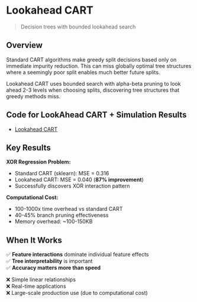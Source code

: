 # Lookahead CART

> Decision trees with bounded lookahead search

## Overview

Standard CART algorithms make greedy split decisions based only on immediate impurity reduction. This can miss globally optimal tree structures where a seemingly poor split enables much better future splits.

Lookahead CART uses bounded search with alpha-beta pruning to look ahead 2-3 levels when choosing splits, discovering tree structures that greedy methods miss.

## Code for LookAhead CART + Simulation Results

* [Lookahead CART](lookahead-cart.ipynb)

## Key Results

**XOR Regression Problem:**
- Standard CART (sklearn): MSE = 0.316
- Lookahead CART: MSE = 0.040 (**87% improvement**)
- Successfully discovers XOR interaction pattern

**Computational Cost:**
- 100-1000x time overhead vs standard CART
- 40-45% branch pruning effectiveness
- Memory overhead: ~100-150KB

## When It Works

✅ **Feature interactions** dominate individual feature effects  
✅ **Tree interpretability** is important  
✅ **Accuracy matters more than speed**  

❌ Simple linear relationships  
❌ Real-time applications  
❌ Large-scale production use (due to computational cost)


